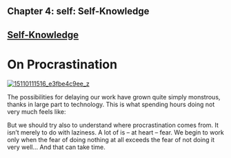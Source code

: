 Chapter  4: self: Self-Knowledge
-------------------------------

[Self-Knowledge](../category/self/self-knowledge/index.html)
------------------------------------------------------------

On Procrastination
==================

[![15110111516\_e3fbe4c9ee\_z](http://i2.wp.com/www.thebookoflife.org/wp-content/uploads/2014/11/15110111516_e3fbe4c9ee_z.jpg?resize=635%2C421)](http://i0.wp.com/www.thebookoflife.org/wp-content/uploads/2014/11/15110111516_e3fbe4c9ee_z.jpg)

The possibilities for delaying our work have grown quite simply monstrous, thanks in large part to technology. This is what spending hours doing not very much feels like:

But we should try also to understand where procrastination comes from. It isn’t merely to do with laziness. A lot of is – at heart – fear. We begin to work only when the fear of doing nothing at all exceeds the fear of not doing it very well… And that can take time.

 

